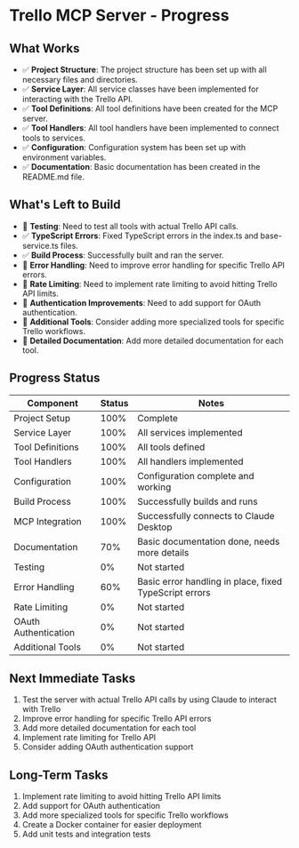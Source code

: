 # Trello MCP Server - Progress

## What Works

- ✅ **Project Structure**: The project structure has been set up with all necessary files and directories.
- ✅ **Service Layer**: All service classes have been implemented for interacting with the Trello API.
- ✅ **Tool Definitions**: All tool definitions have been created for the MCP server.
- ✅ **Tool Handlers**: All tool handlers have been implemented to connect tools to services.
- ✅ **Configuration**: Configuration system has been set up with environment variables.
- ✅ **Documentation**: Basic documentation has been created in the README.md file.

## What's Left to Build

- 🔄 **Testing**: Need to test all tools with actual Trello API calls.
- ✅ **TypeScript Errors**: Fixed TypeScript errors in the index.ts and base-service.ts files.
- ✅ **Build Process**: Successfully built and ran the server.
- 🔄 **Error Handling**: Need to improve error handling for specific Trello API errors.
- 🔄 **Rate Limiting**: Need to implement rate limiting to avoid hitting Trello API limits.
- 🔄 **Authentication Improvements**: Need to add support for OAuth authentication.
- 🔄 **Additional Tools**: Consider adding more specialized tools for specific Trello workflows.
- 🔄 **Detailed Documentation**: Add more detailed documentation for each tool.

## Progress Status

| Component | Status | Notes |
|-----------|--------|-------|
| Project Setup | 100% | Complete |
| Service Layer | 100% | All services implemented |
| Tool Definitions | 100% | All tools defined |
| Tool Handlers | 100% | All handlers implemented |
| Configuration | 100% | Configuration complete and working |
| Build Process | 100% | Successfully builds and runs |
| MCP Integration | 100% | Successfully connects to Claude Desktop |
| Documentation | 70% | Basic documentation done, needs more details |
| Testing | 0% | Not started |
| Error Handling | 60% | Basic error handling in place, fixed TypeScript errors |
| Rate Limiting | 0% | Not started |
| OAuth Authentication | 0% | Not started |
| Additional Tools | 0% | Not started |

## Next Immediate Tasks

1. Test the server with actual Trello API calls by using Claude to interact with Trello
2. Improve error handling for specific Trello API errors
3. Add more detailed documentation for each tool
4. Implement rate limiting for Trello API
5. Consider adding OAuth authentication support

## Long-Term Tasks

1. Implement rate limiting to avoid hitting Trello API limits
2. Add support for OAuth authentication
3. Add more specialized tools for specific Trello workflows
4. Create a Docker container for easier deployment
5. Add unit tests and integration tests
